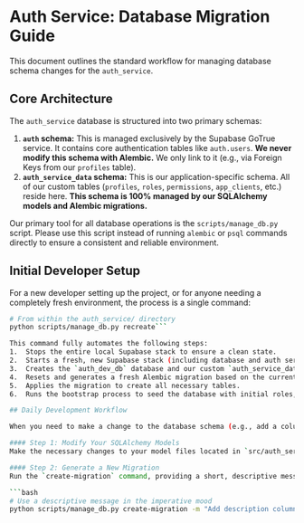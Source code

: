 # Auth Service: Database Migration Guide

This document outlines the standard workflow for managing database schema changes for the `auth_service`.

## Core Architecture

The `auth_service` database is structured into two primary schemas:

1.  **`auth` schema:** This is managed exclusively by the Supabase GoTrue service. It contains core authentication tables like `auth.users`. **We never modify this schema with Alembic.** We only link to it (e.g., via Foreign Keys from our `profiles` table).
2.  **`auth_service_data` schema:** This is our application-specific schema. All of our custom tables (`profiles`, `roles`, `permissions`, `app_clients`, etc.) reside here. **This schema is 100% managed by our SQLAlchemy models and Alembic migrations.**

Our primary tool for all database operations is the `scripts/manage_db.py` script. Please use this script instead of running `alembic` or `psql` commands directly to ensure a consistent and reliable environment.

## Initial Developer Setup

For a new developer setting up the project, or for anyone needing a completely fresh environment, the process is a single command:

````bash
# From within the auth_service/ directory
python scripts/manage_db.py recreate```

This command fully automates the following steps:
1.  Stops the entire local Supabase stack to ensure a clean state.
2.  Starts a fresh, new Supabase stack (including database and auth services).
3.  Creates the `auth_dev_db` database and our custom `auth_service_data` schema within it.
4.  Resets and generates a fresh Alembic migration based on the current state of your models.
5.  Applies the migration to create all necessary tables.
6.  Runs the bootstrap process to seed the database with initial roles, permissions, and the admin user.

## Daily Development Workflow

When you need to make a change to the database schema (e.g., add a column or a new table), follow this process:

#### Step 1: Modify Your SQLAlchemy Models
Make the necessary changes to your model files located in `src/auth_service/models/`.

#### Step 2: Generate a New Migration
Run the `create-migration` command, providing a short, descriptive message about the change.

```bash
# Use a descriptive message in the imperative mood
python scripts/manage_db.py create-migration -m "Add description column to roles table"
````
